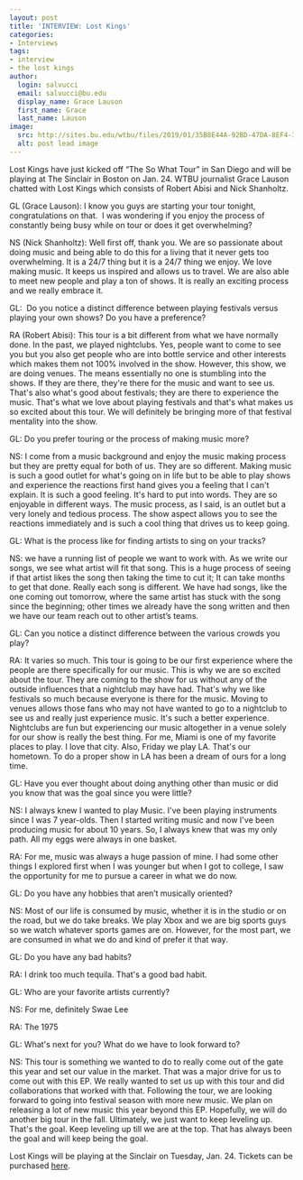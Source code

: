 ```yaml
---
layout: post
title: 'INTERVIEW: Lost Kings'
categories:
- Interviews
tags:
- interview
- the lost kings
author:
  login: salvucci
  email: salvucci@bu.edu
  display_name: Grace Lauson
  first_name: Grace
  last_name: Lauson
image:
  src: http://sites.bu.edu/wtbu/files/2019/01/35B8E44A-92BD-47DA-8EF4-3D25AD9D0000.jpeg
  alt: post lead image
---
```

Lost Kings have just kicked off “The So What Tour” in San Diego and will be playing at The Sinclair in Boston on Jan. 24. WTBU journalist Grace Lauson chatted with Lost Kings which consists of Robert Abisi and Nick Shanholtz.

GL (Grace Lauson): I know you guys are starting your tour tonight, congratulations on that.  I was wondering if you enjoy the process of constantly being busy while on tour or does it get overwhelming?

NS (Nick Shanholtz): Well first off, thank you. We are so passionate about doing music and being able to do this for a living that it never gets too overwhelming. It is a 24/7 thing but it is a 24/7 thing we enjoy. We love making music. It keeps us inspired and allows us to travel. We are also able to meet new people and play a ton of shows. It is really an exciting process and we really embrace it.

GL:  Do you notice a distinct difference between playing festivals versus playing your own shows? Do you have a preference?

RA (Robert Abisi): This tour is a bit different from what we have normally done. In the past, we played nightclubs. Yes, people want to come to see you but you also get people who are into bottle service and other interests which makes them not 100% involved in the show. However, this show, we are doing venues. The means essentially no one is stumbling into the shows. If they are there, they're there for the music and want to see us. That's also what's good about festivals; they are there to experience the music. That's what we love about playing festivals and that's what makes us so excited about this tour. We will definitely be bringing more of that festival mentality into the show.

GL: Do you prefer touring or the process of making music more?

NS: I come from a music background and enjoy the music making process but they are pretty equal for both of us. They are so different. Making music is such a good outlet for what's going on in life but to be able to play shows and experience the reactions first hand gives you a feeling that I can't explain. It is such a good feeling. It's hard to put into words. They are so enjoyable in different ways. The music process, as I said, is an outlet but a very lonely and tedious process. The show aspect allows you to see the reactions immediately and is such a cool thing that drives us to keep going.

GL: What is the process like for finding artists to sing on your tracks?

NS: we have a running list of people we want to work with. As we write our songs, we see what artist will fit that song. This is a huge process of seeing if that artist likes the song then taking the time to cut it; It can take months to get that done. Really each song is different. We have had songs, like the one coming out tomorrow, where the same artist has stuck with the song since the beginning; other times we already have the song written and then we have our team reach out to other artist’s teams.

GL: Can you notice a distinct difference between the various crowds you play?

RA: It varies so much. This tour is going to be our first experience where the people are there specifically for our music. This is why we are so excited about the tour. They are coming to the show for us without any of the outside influences that a nightclub may have had. That's why we like festivals so much because everyone is there for the music. Moving to venues allows those fans who may not have wanted to go to a nightclub to see us and really just experience music. It's such a better experience. Nightclubs are fun but experiencing our music altogether in a venue solely for our show is really the best thing. For me, Miami is one of my favorite places to play. I love that city. Also, Friday we play LA. That's our hometown. To do a proper show in LA has been a dream of ours for a long time.

GL: Have you ever thought about doing anything other than music or did you know that was the goal since you were little?

NS: I always knew I wanted to play Music. I've been playing instruments since I was 7 year-olds. Then I started writing music and now I've been producing music for about 10 years. So, I always knew that was my only path. All my eggs were always in one basket.

RA: For me, music was always a huge passion of mine. I had some other things I explored first when I was younger but when I got to college, I saw the opportunity for me to pursue a career in what we do now.

GL: Do you have any hobbies that aren’t musically oriented?

NS: Most of our life is consumed by music, whether it is in the studio or on the road, but we do take breaks. We play Xbox and we are big sports guys so we watch whatever sports games are on. However, for the most part, we are consumed in what we do and kind of prefer it that way.

GL: Do you have any bad habits?

RA: I drink too much tequila. That's a good bad habit.

GL: Who are your favorite artists currently?

NS: For me, definitely Swae Lee

RA: The 1975

GL: What's next for you? What do we have to look forward to?

NS: This tour is something we wanted to do to really come out of the gate this year and set our value in the market. That was a major drive for us to come out with this EP. We really wanted to set us up with this tour and did collaborations that worked with that. Following the tour, we are looking forward to going into festival season with more new music. We plan on releasing a lot of new music this year beyond this EP. Hopefully, we will do another big tour in the fall. Ultimately, we just want to keep leveling up. That's the goal. Keep leveling up till we are at the top. That has always been the goal and will keep being the goal.

Lost Kings will be playing at the Sinclair on Tuesday, Jan. 24. Tickets can be purchased [here](https://www.google.com/url?q=https://www.google.com/url?q%3Dhttps://www.wearelostkings.com%26amp;sa%3DD%26amp;ust%3D1547858711918000&sa=D&ust=1547858711925000&usg=AFQjCNH726DEfFafYVHhOEmzZkGK8GAh5Q).